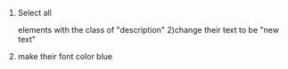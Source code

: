 1) Select all <p> elements with the class of "description"
2)change their text to be "new text"
3) make their font color blue